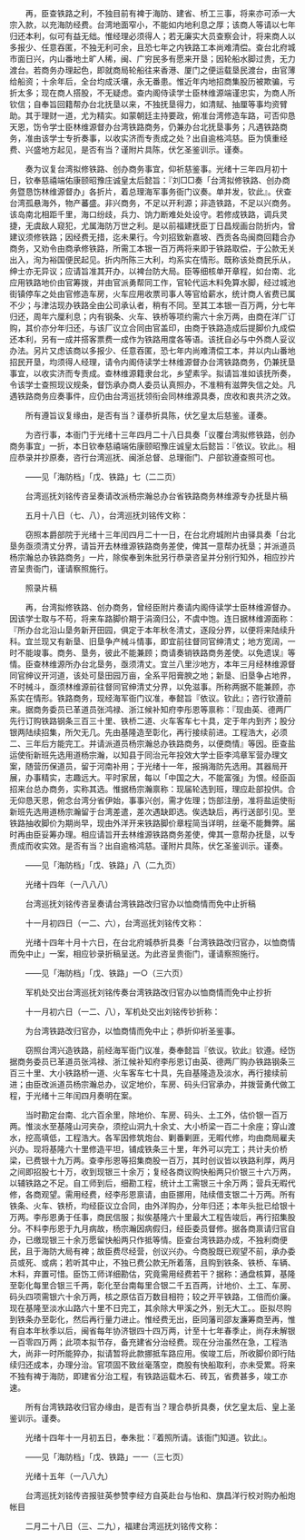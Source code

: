 <!-- { "loadSidebar": true } -->
　　再，臣查铁路之利，不独目前有裨于海防、建省、桥工三事，将来亦可添一大宗入款，以充海防经费。台湾地面窄小，不能如内地利息之厚；该商人等请以七年归还本利，似可有益无绌。惟经理必须得人；若无廉实大员查察会计，将来商人以多报少、任意吞匿，不独无利可余，且恐七年之内铁路工本尚难清偿。查台北府城市面日兴，内山番地土旷人稀，闽、广穷民多有愿来开垦；因轮船水脚过贵，无力渡台。若商务办理起色，即就商局轮船往来香港、厦门之便运载垦民渡台，由官薄给船资；十余年后，全台均成沃壤，永无番患。惟近年内地招商集股历被欺骗，亏折太多；现在商人搭股，不无疑虑。查内阁侍读学士臣林维源端谨忠实，为商人所钦信；自奉旨回籍帮办台北抚垦以来，不独抚垦得力，如清赋、抽厘等事均资臂助。其于理财一道，尤为精实。如蒙朝廷主持要政，俯准台湾修造车路，可否仰恳天恩，饬令学士臣林维源督办台湾铁路商务，仍兼办台北抚垦事务；凡遇铁路商务，准由该学士专折奏事，以收实济而专责成之处？出自逾格鸿慈。臣为慎重经费、兴盛地方起见，是否有当？谨附片具陈，伏乞圣鉴训示。谨奏。

　　奏为议复台湾拟修铁路、创办商务事宜，仰祈慈鉴事。光绪十三年四月初十日，钦奉慈禧端佑康颐昭豫庄诚皇太后懿旨：『刘□□奏「台湾拟修铁路、创办商务暨恳饬林维源督办」各折片，着总理海军事务衙门议奏。单并发，钦此』。伏查台湾孤悬海外，物产蕃盛。非兴商务，不足以开利源；非造铁路，不足以兴商务。该岛南北相距千里，海口纷歧，兵力、饷力断难处处设守。若修成铁路，调兵灵捷，无虞敌人窥犯，尤属海防万世之利。是以前福建抚臣丁日昌规画台防折内，曾建议须修铁路；因经费无措，迄未果行。今刘招致新嘉坡、西贡各岛闽商回籍合办商务，又劝令由商承修铁路，所需工本银一百万两将来即于铁路取偿，于公款无关出入，洵为裕国便民起见。折内所陈三大利，均系实在情形。既称该处商民乐从，绅士亦无异议；应请旨准其开办，以裨台防大局。臣等细核单开章程，如台南、北应用铁路地价由官筹拨，并由官派勇帮同工作，官轮代运木料免算水脚，经过城池街镇停车之处由官修造车房，火车应用收票司事人等官给薪水，统计商人省费已属不少；与津沽现办铁路全由公司承认者，稍有不同。至其工本银一百万两，分七年归还，周年六厘利息；内有钢条、火车、铁桥等项约需六十余万两，由商在洋厂订购，其价亦分年归还，与该厂议立合同由官盖印，由商于铁路造成后提脚价九成偿还本利，另有一成并搭客票费一成作为铁路用度各等语。该抚自必与中外商人妥议办法。另片又虑该商以多报少、任意吞匿，恐七年内尚难清偿工本，并以内山番地招民开垦，均须得人经理，请令内阁侍读学士林维源督办台湾铁路商务，仍兼抚垦事宜，以收实济而专责成。查林维源籍隶台北，乡望素孚。拟请旨准如该抚所奏，令该学士查照现议规条，督饬承办商人委员认真照办，不准稍有滋弊失信之处。凡遇铁路商务应奏事件，应仍由台湾巡抚领衔会同林维源具奏，庶收和衷共济之效。

　　所有遵旨议复缘由，是否有当？谨恭折具陈，伏乞皇太后慈鉴。谨奏。

　　为咨行事，本衙门于光绪十三年四月二十八日具奏「议覆台湾拟修铁路，创办商务事宜」一折，本日钦奉慈禧端佑康颐昭豫庄诚皇太后懿旨：『依议。钦此』。相应恭录并抄原奏，咨行台湾巡抚、闽浙总督、总理衙门、户部钦遵查照可也。

　　——见「海防档」「戊、铁路」七（二二页）

　　台湾巡抚刘铭传咨呈奏请改派杨宗瀚总办台省铁路商务林维源专办抚垦片稿

　　五月十八日（七、八），台湾巡抚刘铭传文称：

　　窃照本爵部院于光绪十三年闰四月二十一日，在台北府城附片由驿具奏「台北垦务亟须清丈分界，请旨开去林维源铁路商务差使，俾其一意帮办抚垦；并派道员杨宗瀚总办铁路商务」一片，除俟奉到朱批另行恭录咨呈并分别行知外，相应抄片咨呈贵衙门，谨请察照施行。

　　照录片稿

　　再，台湾拟修铁路、创办商务，曾经臣附片奏请内阁侍读学士臣林维源督办。因该学士取与不苟，将来车路脚价期于涓滴归公，不虞中饱。连日据林维源面称：『所办台北沿山垦务新开田园，俱定于本年秋冬清丈，逐段分界，以便将来陆续升科。宜兰现又有新垦、旧垦争产械斗情事，即宜前往督同官绅清丈；地方宽阔，一时不能竣事。商务、垦务，彼此不能兼顾；商请奏销铁路商务差使。以免遗误』等情。臣查林维源所办台北垦务，亟须清丈。宜兰八里沙地方，本年三月经林维源督同官绅议开河道，该处可垦田园万亩，全系平阳膏腴之地；新垦、旧垦争占地界，不时械斗，亟须林维源前往督同官绅清丈分界，以免滋事。所称两据不能兼顾，亦系实在情形。铁路商务，现经海军衙门议准，奉懿旨『依议。钦此』；咨行钦遵前来。据商务委员已革道员张鸿禄、浙江候补知府李彤恩等禀称：『现由英、德两厂先行订购铁路钢条三百三十里、铁桥二道、火车客车七十具，定于年内到齐；股分银两陆续招集，所欠无几。先由基隆造至彰化，再行接续前进。工程浩大，必须二、三年后方能完工。并请派道员杨宗瀚总办铁路商务，以便商情』等因。臣查盐运使衔新班先选用道杨宗瀚，以知县于同治元年投效大学士臣李鸿章军营办理文案，随营历保道员，留于河南补用；于光绪十一年，报捐海防先选用。其器局开展，办事精实，志趣远大。平时家居，每以「中国之大，不能富强」为恨。经臣函招来台总办商务，实称其选。惟据杨宗瀚禀称：现届轮选到班，理应赴部投供。合无仰恳天恩，俯念台湾分省伊始，事事兴创，需才佐理；饬部注册，准将盐运使衔新班先选用道杨宗瀚留于台湾差遣，差次遇缺即选。俟选缺后，再行送部引见。至铁路抽收脚价为期尚早，现由外洋开来铁路脚价章程简当详明，丝毫不能舞弊。届时再由臣妥筹办理。相应请旨开去林维源铁路商务差使，俾其一意帮办抚垦，以专责成而收实效。是否有当？出自逾格鸿慈。谨附片具陈，伏乞圣鉴训示。谨奏。

　　——见「海防档」「戊、铁路」八（二九页）

　　光绪十四年（一八八八）

　　台湾巡抚刘铭传咨呈奏请台湾铁路改归官办以恤商情而免中止折稿

　　十一月初四日（一二、六），台湾巡抚刘铭传文称：

　　光绪十四年十月十六日，在台北府城恭折具奏「台湾铁路改归官办，以恤商情而免中止」一案，相应钞录折稿呈送。为此咨呈贵衙门，谨请察照施行。

　　——见「海防档」「戊、铁路」一○（三六页）

　　军机处交出台湾巡抚刘铭传奏台湾铁路改归官办以恤商情而免中止抄折

　　十一月初六日（一二、八），军机处交出刘铭传钞折称：

　　为台湾铁路改归官办，以恤商情而免中止；恭折仰祈圣鉴事。

　　窃照台湾兴造铁路，前经海军衙门议准，奏奉懿旨『依议。钦此』钦遵。经饬据商务委员已革道员张鸿禄、浙江候补知府李彤恩订由英、德两厂购办铁路钢条三百三十里、大小铁路桥一道、火车客车七十具，先自基隆造及淡水，再行接续前进；由臣改派道员杨宗瀚总办，议定地价，车房、码头归官承办，并拨营勇代做工程，于光绪十三年闰四月奏明在案。

　　当时勘定台南、北六百余里，除地价、车房、码头、土工外，估价银一百万两。惟淡水至基隆山河夹杂，须挖山洞九十余丈、大小桥梁一百二十余座；穿山渡水，挖高填低，工程浩大。各军因修筑炮台、剿番剿匪，无暇代修，均由商局雇夫兴办。现将基隆六十里修造平坦，铺成铁条三十里，年外可以完工；共计夫价桥梁，已费银十九万两。查李彤恩等招集商股一百万，其时创议皆以铁路利厚，两月之间即招股七十万，收到现银三十余万；复经各商议购快船两只价银三十六万两，以辅铁路之不足。自工师到后，细勘工程，统计土工需银三十余万两；营兵无暇代修，各商观望。需用经费，经李彤恩禀请，由臣挪用，陆续借支银二十万两。所有铁条、火车、铁桥，均经臣议立合同，由外洋购办，分年归还；本年头批已给银十万两。李彤恩勇于任事，商民信服；拟俟基隆六十里最大工程告竣后，再行招集股分。不料李彤恩于九月病故，杨宗瀚因病假归，经臣委员督修。据各商禀请归官自办，已缴现银三十余万愿留快船两只作抵等情。臣查台湾铁路办成，不独利商便民，且于海防大局有裨；故臣费尽经营，创议兴办。今商股既已观望不前，承办委员或死、或病；若听其中止，不独已费公款无所着落，且购到铁条、铁桥、车辆、木料，弃置可惜。臣饬工师详细勘估，究竟需用经费若干？据称：通盘核算，基隆至彰化每里合银三千两，彰化至台南每里合银二千五百两，计地价、土工、车房、码头四项需银六十余万两，核之原估百万数目相符；较之开平铁路，工倍而价廉。现在基隆至淡水山路六十里不日完工，其余除大甲溪之外，别无大工。。臣拟尽购到铁条办至彰化，然后再行量力进止。惟经费无出，臣同藩司邵友濂筹商至再，惟有自本年秋季以后，闽省每年协济银四十四万两，计至十七年春季止，尚存未解银一百零四万两；此项本拟节存，备充建省分治经费。现在分治虽然在急，工程浩大，尚非一时所能猝办，拟请暂将此款挪抵车路应用。俟竣工后，所收脚价即行陆续归还成本，办理分治。官项固不致丝毫落空，商股有快船取利，亦未受累。将来不独有裨于海防，即建省分治工程，有铁路运载木石、砖瓦，省费甚多，竣工亦速。

　　所有台湾铁路收归官办缘由，是否有当？理合恭折具奏，伏乞皇太后、皇上圣鉴训示。谨奏。

　　光绪十四年十一月初五日，奉朱批：『着照所请。该衙门知道。钦此』。

　　——见「海防档」「戊、铁路」一一（三七页）

　　光绪十五年（一八八九）

　　台湾巡抚刘铭传咨报驻英参赞李经方自英赴台与怡和、旗昌洋行校对购办船炮帐目

　　二月二十八日（三、二九），福建台湾巡抚刘铭传文称：

